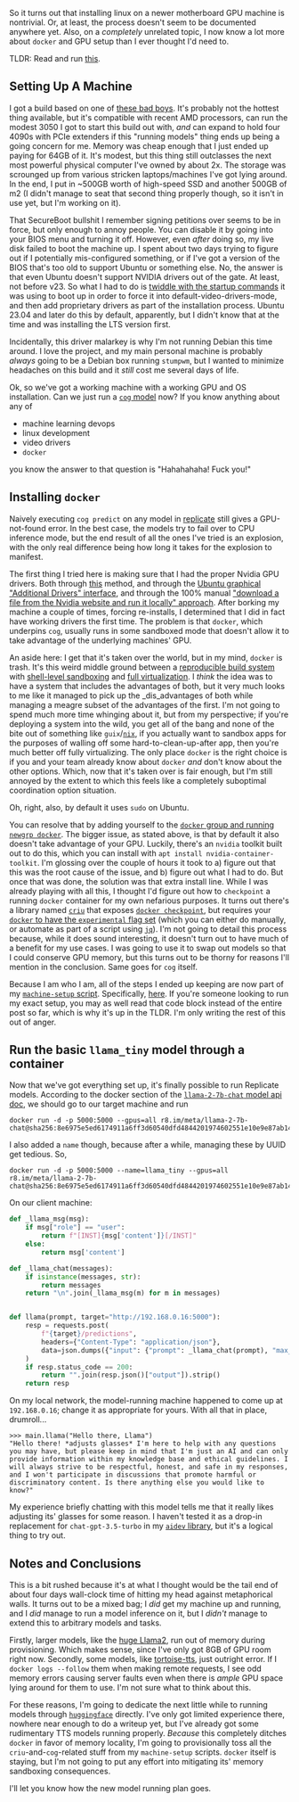So it turns out that installing linux on a newer motherboard GPU machine is nontrivial. Or, at least, the process doesn't seem to be documented anywhere yet. Also, on a _completely_ unrelated topic, I now know a lot more about `docker` and GPU setup than I ever thought I'd need to.

TLDR: Read and run [this](https://github.com/inaimathi/machine-setup/blob/master/machine-root-setup.sh#L36-L48).

## Setting Up A Machine

I got a build based on one of [these bad boys](https://us.msi.com/Motherboard/PRO-B550M-VC-WIFI/support). It's probably not the hottest thing available, but it's compatible with recent AMD processors, can run the modest 3050 I got to start this build out with, _and_ can expand to hold four 4090s with PCIe extenders if this "running models" thing ends up being a going concern for me. Memory was cheap enough that I just ended up paying for 64GB of it. It's modest, but this thing still outclasses the next most powerful physical computer I've owned by about 2x. The storage was scrounged up from various stricken laptops/machines I've got lying around. In the end, I put in ~500GB worth of high-speed SSD and another 500GB of m2 (I didn't manage to seat that second thing properly though, so it isn't in use yet, but I'm working on it).

That SecureBoot bullshit I remember signing petitions over seems to be in force, but only enough to annoy people. You can disable it by going into your BIOS menu and turning it off. However, even _after_ doing so, my live disk failed to boot the machine up. I spent about two days trying to figure out if I potentially mis-configured something, or if I've got a version of the BIOS that's too old to support Ubuntu or something else. No, the answer is that even Ubuntu doesn't support NVIDIA drivers out of the gate. At least, not before v23. So what I had to do is [twiddle with the startup commands](https://askubuntu.com/questions/1488382/boot-from-live-usb-on-pro-b550m-vc-wifi) it was using to boot up in order to force it into default-video-drivers-mode, and then add proprietary drivers as part of the installation process. Ubuntu 23.04 and later do this by default, apparently, but I didn't know that at the time and was installing the LTS version first.

Incidentally, this driver malarkey is why I'm not running Debian this time around. I love the project, and my main personal machine is probably _always_ going to be a Debian box running `stumpwm`, but I wanted to minimize headaches on this build and it _still_ cost me several days of life.

Ok, so we've got a working machine with a working GPU and OS installation. Can we just run a [`cog` model](https://github.com/replicate/cog/blob/main/docs/deploy.md) now? If you know anything about any of

- machine learning devops
- linux development
- video drivers
- `docker`

you know the answer to that question is "Hahahahaha! Fuck you!"

## Installing `docker`

Naively executing `cog predict` on any model in [replicate](https://replicate.com) still gives a GPU-not-found error. In the best case, the models try to fail over to CPU inference mode, but the end result of all the ones I've tried is an explosion, with the only real difference being how long it takes for the explosion to manifest.

The first thing I tried here is making sure that I had the proper Nvidia GPU drivers. Both through [this](https://askubuntu.com/questions/1459296/how-to-properly-install-nvidia-rtx-drivers-in-ubuntu-22-04-lts) method, and through the [Ubuntu graphical "Additional Drivers" interface](https://www.linuxcapable.com/install-nvidia-drivers-on-ubuntu-linux/), and through the 100% manual ["download a file from the Nvidia website and run it locally" approach](https://unix.stackexchange.com/questions/440840/how-to-unload-kernel-module-nvidia-drm). After borking my machine a couple of times, forcing re-installs, I determined that I did in fact have working drivers the first time. The problem is that `docker`, which underpins `cog`, usually runs in some sandboxed mode that doesn't allow it to take advantage of the underlying machines' GPU.

An aside here: I get that it's taken over the world, but in my mind, `docker` is trash. It's this weird middle ground between a [reproducible build system](https://guix.gnu.org/) with [shell-level sandboxing](https://guix.gnu.org/manual/en/html_node/Invoking-guix-shell.html) and [full virtualization](https://www.virtualbox.org/). I _think_ the idea was to have a system that includes the advantages of both, but it very much looks to me like it managed to pick up the _dis_advantages of both while managing a meagre subset of the advantages of the first. I'm not going to spend much more time whinging about it, but from my perspective; if you're deploying a system into the wild, you get all of the bang and none of the bite out of something like `guix`/[`nix`](https://nixos.org/guides/how-nix-works), if you actually want to sandbox apps for the purposes of walling off some hard-to-clean-up-after app, then you're much better off fully virtualizing. The only place `docker` is the right choice is if you and your team already know about `docker` _and_ don't know about the other options. Which, now that it's taken over is fair enough, but I'm still annoyed by the extent to which this feels like a completely suboptimal coordination option situation.

Oh, right, also, by default it uses `sudo` on Ubuntu.

You can resolve that by adding yourself to the [`docker` group and running `newgrp docker`](https://docs.docker.com/engine/install/linux-postinstall/). The bigger issue, as stated above, is that by default it also doesn't take advantage of your GPU. Luckily, there's an `nvidia` toolkit built out to do this, which you can install with `apt install nvidia-container-toolkit`. I'm glossing over the couple of hours it took to a) figure out that this was the root cause of the issue, and b) figure out what I had to do. But once that was done, the solution was that extra install line. While I was already playing with all this, I thought I'd figure out how to `checkpoint` a running `docker` container for my own nefarious purposes. It turns out there's a library named [`criu`](https://launchpad.net/~criu/+archive/ubuntu/ppa) that exposes [`docker checkpoint`](https://docs.docker.com/engine/reference/commandline/checkpoint/), but requires your [`docker` to have the `experimental` flag set](https://thenewstack.io/how-to-enable-docker-experimental-features-and-encrypt-your-login-credentials/) (which you can either do manually, or automate as part of a script using [`jq`](https://unix.stackexchange.com/questions/735757/how-to-add-a-key-value-pair-into-a-json-file-with-jq/735762#735762)). I'm not going to detail this process because, while it does sound interesting, it doesn't turn out to have much of a benefit for my use cases. I was going to use it to swap out models so that I could conserve GPU memory, but this turns out to be thorny for reasons I'll mention in the conclusion. Same goes for `cog` itself.

Because I am who I am, all of the steps I ended up keeping are now part of my [`machine-setup` script](https://github.com/inaimathi/machine-setup). Specifically, [here](https://github.com/inaimathi/machine-setup/blob/master/machine-root-setup.sh#L36-L48). If you're someone looking to run my exact setup, you may as well read that code block instead of the entire post so far, which is why it's up in the TLDR. I'm only writing the rest of this out of anger.

## Run the basic `llama_tiny` model through a container

Now that we've got everything set up, it's finally possible to run Replicate models. According to the docker section of the [`llama-2-7b-chat` model api doc](https://replicate.com/meta/llama-2-7b-chat/api), we should go to our target machine and run

```
docker run -d -p 5000:5000 --gpus=all r8.im/meta/llama-2-7b-chat@sha256:8e6975e5ed6174911a6ff3d60540dfd4844201974602551e10e9e87ab143d81e
```

I also added a `name` though, because after a while, managing these by UUID get tedious. So,

```
docker run -d -p 5000:5000 --name=llama_tiny --gpus=all r8.im/meta/llama-2-7b-chat@sha256:8e6975e5ed6174911a6ff3d60540dfd4844201974602551e10e9e87ab143d81e
```

On our client machine:

```python
def _llama_msg(msg):
    if msg["role"] == "user":
        return f"[INST]{msg['content']}[/INST]"
    else:
        return msg['content']

def _llama_chat(messages):
    if isinstance(messages, str):
        return messages
    return "\n".join(_llama_msg(m) for m in messages)


def llama(prompt, target="http://192.168.0.16:5000"):
    resp = requests.post(
        f"{target}/predictions",
        headers={"Content-Type": "application/json"},
        data=json.dumps({"input": {"prompt": _llama_chat(prompt), "max_new_tokens": "1800"}})
    )
    if resp.status_code == 200:
        return "".join(resp.json()["output"]).strip()
    return resp
```

On my local network, the model-running machine happened to come up at `192.168.0.16`; change it as appropriate for yours. With all that in place, drumroll...

```
>>> main.llama("Hello there, Llama")
"Hello there! *adjusts glasses* I'm here to help with any questions you may have, but please keep in mind that I'm just an AI and can only provide information within my knowledge base and ethical guidelines. I will always strive to be respectful, honest, and safe in my responses, and I won't participate in discussions that promote harmful or discriminatory content. Is there anything else you would like to know?"
```

My experience briefly chatting with this model tells me that it really likes adjusting its' glasses for some reason. I haven't tested it as a drop-in replacement for `chat-gpt-3.5-turbo` in my [`aidev` library](https://github.com/inaimathi/machine-setup/blob/master/emacs/aidev.el), but it's a logical thing to try out.

## Notes and Conclusions

This is a bit rushed because it's at what I thought would be the tail end of about four days wall-clock time of hitting my head against metaphorical walls. It turns out to be a mixed bag; I _did_ get my machine up and running, and I _did_ manage to run a model inference on it, but I _didn't_ manage to extend this to arbitrary models and tasks.

Firstly, larger models, like the [huge Llama2](https://replicate.com/meta/llama-2-70b-chat), run out of memory during provisioning. Which makes sense, since I've only got 8GB of GPU room right now. Secondly, some models, like [tortoise-tts](https://replicate.com/afiaka87/tortoise-tts), just outright error. If I `docker logs --follow` them when making remote requests, I see odd memory errors causing server faults even when there is _ample_ GPU space lying around for them to use. I'm not sure what to think about this.

For these reasons, I'm going to dedicate the next little while to running models through [`huggingface`](https://huggingface.co/) directly. I've only got limited experience there, nowhere near enough to do a writeup yet, but I've already got some rudimentary TTS models running properly. _Because_ this completely ditches `docker` in favor of memory locality, I'm going to provisionally toss all the `criu`-and-`cog`-related stuff from my `machine-setup` scripts. `docker` itself is staying, but I'm not going to put any effort into mitigating its' memory sandboxing consequences.

I'll let you know how the new model running plan goes.
